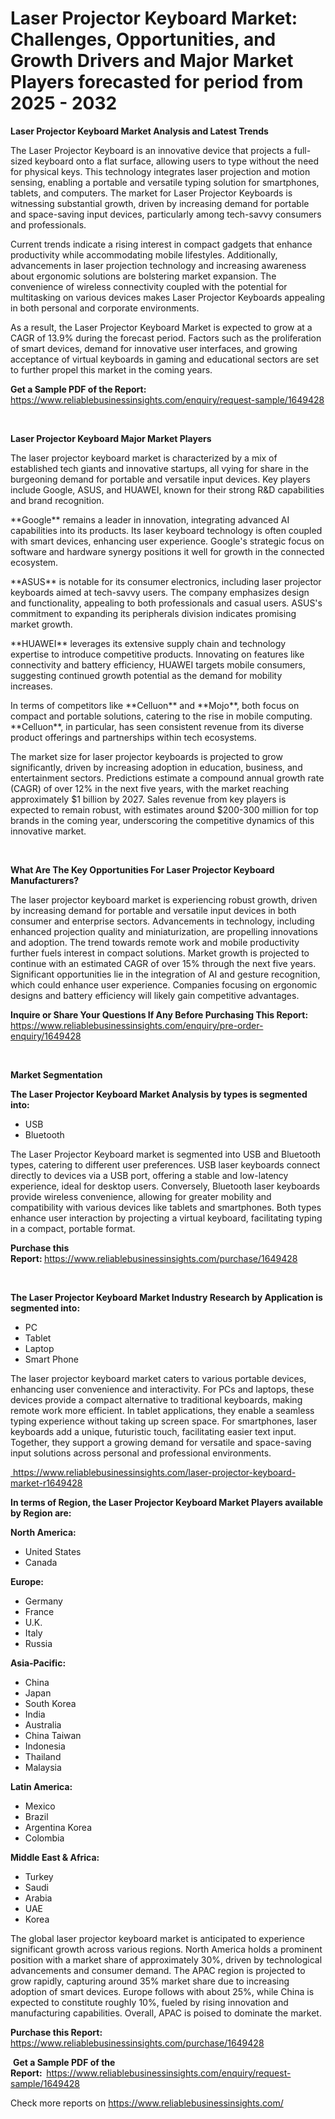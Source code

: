 <p><h1>Laser Projector Keyboard Market: Challenges, Opportunities, and Growth Drivers and Major Market Players forecasted for period from 2025 - 2032</h1></p><p><strong>Laser Projector Keyboard Market Analysis and Latest Trends</strong></p>
<p><p>The Laser Projector Keyboard is an innovative device that projects a full-sized keyboard onto a flat surface, allowing users to type without the need for physical keys. This technology integrates laser projection and motion sensing, enabling a portable and versatile typing solution for smartphones, tablets, and computers. The market for Laser Projector Keyboards is witnessing substantial growth, driven by increasing demand for portable and space-saving input devices, particularly among tech-savvy consumers and professionals.</p><p>Current trends indicate a rising interest in compact gadgets that enhance productivity while accommodating mobile lifestyles. Additionally, advancements in laser projection technology and increasing awareness about ergonomic solutions are bolstering market expansion. The convenience of wireless connectivity coupled with the potential for multitasking on various devices makes Laser Projector Keyboards appealing in both personal and corporate environments.</p><p>As a result, the Laser Projector Keyboard Market is expected to grow at a CAGR of 13.9% during the forecast period. Factors such as the proliferation of smart devices, demand for innovative user interfaces, and growing acceptance of virtual keyboards in gaming and educational sectors are set to further propel this market in the coming years.</p></p>
<p><strong>Get a Sample PDF of the Report:&nbsp;</strong> <a href="https://www.reliablebusinessinsights.com/enquiry/request-sample/1649428?utm_campaign=3074&utm_medium=2&utm_source=Github&utm_content=ia&utm_term=04042025&utm_id=laser-projector-keyboard">https://www.reliablebusinessinsights.com/enquiry/request-sample/1649428</a></p>
<p>&nbsp;</p>
<p><strong>Laser Projector Keyboard Major Market Players</strong></p>
<p><p>The laser projector keyboard market is characterized by a mix of established tech giants and innovative startups, all vying for share in the burgeoning demand for portable and versatile input devices. Key players include Google, ASUS, and HUAWEI, known for their strong R&D capabilities and brand recognition.</p><p>**Google** remains a leader in innovation, integrating advanced AI capabilities into its products. Its laser keyboard technology is often coupled with smart devices, enhancing user experience. Google's strategic focus on software and hardware synergy positions it well for growth in the connected ecosystem.</p><p>**ASUS** is notable for its consumer electronics, including laser projector keyboards aimed at tech-savvy users. The company emphasizes design and functionality, appealing to both professionals and casual users. ASUS's commitment to expanding its peripherals division indicates promising market growth.</p><p>**HUAWEI** leverages its extensive supply chain and technology expertise to introduce competitive products. Innovating on features like connectivity and battery efficiency, HUAWEI targets mobile consumers, suggesting continued growth potential as the demand for mobility increases.</p><p>In terms of competitors like **Celluon** and **Mojo**, both focus on compact and portable solutions, catering to the rise in mobile computing. **Celluon**, in particular, has seen consistent revenue from its diverse product offerings and partnerships within tech ecosystems.</p><p>The market size for laser projector keyboards is projected to grow significantly, driven by increasing adoption in education, business, and entertainment sectors. Predictions estimate a compound annual growth rate (CAGR) of over 12% in the next five years, with the market reaching approximately $1 billion by 2027. Sales revenue from key players is expected to remain robust, with estimates around $200-300 million for top brands in the coming year, underscoring the competitive dynamics of this innovative market.</p></p>
<p>&nbsp;</p>
<p><strong>What Are The Key Opportunities For Laser Projector Keyboard Manufacturers?</strong></p>
<p><p>The laser projector keyboard market is experiencing robust growth, driven by increasing demand for portable and versatile input devices in both consumer and enterprise sectors. Advancements in technology, including enhanced projection quality and miniaturization, are propelling innovations and adoption. The trend towards remote work and mobile productivity further fuels interest in compact solutions. Market growth is projected to continue with an estimated CAGR of over 15% through the next five years. Significant opportunities lie in the integration of AI and gesture recognition, which could enhance user experience. Companies focusing on ergonomic designs and battery efficiency will likely gain competitive advantages.</p></p>
<p><strong>Inquire or Share Your Questions If Any Before Purchasing This Report:</strong> <a href="https://www.reliablebusinessinsights.com/enquiry/pre-order-enquiry/1649428?utm_campaign=3074&utm_medium=2&utm_source=Github&utm_content=ia&utm_term=04042025&utm_id=laser-projector-keyboard">https://www.reliablebusinessinsights.com/enquiry/pre-order-enquiry/1649428</a></p>
<p>&nbsp;</p>
<p><strong>Market Segmentation</strong></p>
<p><strong>The Laser Projector Keyboard Market Analysis by types is segmented into:</strong></p>
<p><ul><li>USB</li><li>Bluetooth</li></ul></p>
<p><p>The Laser Projector Keyboard market is segmented into USB and Bluetooth types, catering to different user preferences. USB laser keyboards connect directly to devices via a USB port, offering a stable and low-latency experience, ideal for desktop users. Conversely, Bluetooth laser keyboards provide wireless convenience, allowing for greater mobility and compatibility with various devices like tablets and smartphones. Both types enhance user interaction by projecting a virtual keyboard, facilitating typing in a compact, portable format.</p></p>
<p><strong>Purchase this Report:&nbsp;</strong><a href="https://www.reliablebusinessinsights.com/purchase/1649428?utm_campaign=3074&utm_medium=2&utm_source=Github&utm_content=ia&utm_term=04042025&utm_id=laser-projector-keyboard">https://www.reliablebusinessinsights.com/purchase/1649428</a></p>
<p>&nbsp;</p>
<p><strong>The Laser Projector Keyboard Market Industry Research by Application is segmented into:</strong></p>
<p><ul><li>PC</li><li>Tablet</li><li>Laptop</li><li>Smart Phone</li></ul></p>
<p><p>The laser projector keyboard market caters to various portable devices, enhancing user convenience and interactivity. For PCs and laptops, these devices provide a compact alternative to traditional keyboards, making remote work more efficient. In tablet applications, they enable a seamless typing experience without taking up screen space. For smartphones, laser keyboards add a unique, futuristic touch, facilitating easier text input. Together, they support a growing demand for versatile and space-saving input solutions across personal and professional environments.</p></p>
<p><a href="https://www.reliablebusinessinsights.com/laser-projector-keyboard-market-r1649428?utm_campaign=3074&utm_medium=2&utm_source=Github&utm_content=ia&utm_term=04042025&utm_id=laser-projector-keyboard">&nbsp;https://www.reliablebusinessinsights.com/laser-projector-keyboard-market-r1649428</a></p>
<p><strong>In terms of Region, the Laser Projector Keyboard Market Players available by Region are:</strong></p>
<p>
    <p> <strong> North America: </strong>
        <ul>
            <li>United States</li>
            <li>Canada</li>
        </ul>
        </p> 
    <p> <strong> Europe: </strong>
        <ul>
            <li>Germany</li>
            <li>France</li>
            <li>U.K.</li>
            <li>Italy</li>
            <li>Russia</li>
        </ul>
        </p> 
    <p> <strong> Asia-Pacific: </strong>
        <ul>
            <li>China</li>
            <li>Japan</li>
            <li>South Korea</li>
            <li>India</li>
            <li>Australia</li>
            <li>China Taiwan</li>
            <li>Indonesia</li>
            <li>Thailand</li>
            <li>Malaysia</li>
        </ul>
        </p> 
    <p> <strong> Latin America: </strong>
        <ul>
            <li>Mexico</li>
            <li>Brazil</li>
            <li>Argentina Korea</li>
            <li>Colombia</li>
        </ul>
        </p> 
    <p> <strong> Middle East & Africa: </strong>
        <ul>
            <li>Turkey</li>
            <li>Saudi</li>
            <li>Arabia</li>
            <li>UAE</li>
            <li>Korea</li>
        </ul>
    </p>
    </p>
<p><p>The global laser projector keyboard market is anticipated to experience significant growth across various regions. North America holds a prominent position with a market share of approximately 30%, driven by technological advancements and consumer demand. The APAC region is projected to grow rapidly, capturing around 35% market share due to increasing adoption of smart devices. Europe follows with about 25%, while China is expected to constitute roughly 10%, fueled by rising innovation and manufacturing capabilities. Overall, APAC is poised to dominate the market.</p></p>
<p><strong>Purchase this Report: </strong><a href="https://www.reliablebusinessinsights.com/purchase/1649428?utm_campaign=3074&utm_medium=2&utm_source=Github&utm_content=ia&utm_term=04042025&utm_id=laser-projector-keyboard">https://www.reliablebusinessinsights.com/purchase/1649428</a></p>
<p>&nbsp;<strong>Get a Sample PDF of the Report:&nbsp;&nbsp;</strong><a href="https://www.reliablebusinessinsights.com/enquiry/request-sample/1649428?utm_campaign=3074&utm_medium=2&utm_source=Github&utm_content=ia&utm_term=04042025&utm_id=laser-projector-keyboard">https://www.reliablebusinessinsights.com/enquiry/request-sample/1649428</a></p>
<p><strong></strong></p>
<p>Check more reports on <a href="https://www.reliablebusinessinsights.com/?utm_campaign=3074&utm_medium=2&utm_source=Github&utm_content=ia&utm_term=04042025&utm_id=laser-projector-keyboard">https://www.reliablebusinessinsights.com/</a></p>